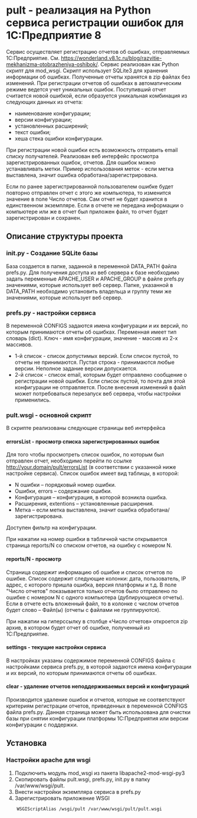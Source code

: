 # pult - реализация на Python сервиса регистрации ошибок для 1С:Предприятие 8

Сервис осуществляет регистрацию отчетов об ошибках, отправляемых 1С:Предприятие. См. https://wonderland.v8.1c.ru/blog/razvitie-mekhanizma-otobrazheniya-oshibok/.
Сервис реализован как Python скрипт для mod_wsgi. Скрипт использует SQLite3 для хранения информации об ошибках. Полученные отчеты хранятся в zip файлах без изменений.
При регистрации отчетов об ошибках в автоматическим режиме ведется учет уникальных ошибок. Поступивший отчет считается новой ошибкой, если образуется уникальная комбинация из следующих данных из отчета:
-	наименование конфигурации;
-	версии конфигурации;
-	установленных расширений;
-	текст ошибки;
-	хеша стека ошибки конфигурации.

При регистрации новой ошибки есть возможность отправить email списку получателей. Реализован веб интерфейс просмотра зарегистрированных ошибок, отчетов. Для ошибок можно устанавливать метки. Пример использования меток - если метка выставлена, значит ошибка обработана/зарегистрирована.

Если по ранее зарегистрированной пользователем ошибке будет повторно отправлен отчет с этого же компьютера, то изменится значение в поле Число отчетов. Сам отчет не будет хранится в единственном экземпляре. Если в отчете не передана информации о компьютере или же в отчет был приложен файл, то отчет будет зарегистрирован и сохранен. 

## Описание структуры проекта
### init.py - Создание SQLite базы

База создается в папке, заданной в переменной DATA_PATH файла prefs.py. Для получения доступа из веб сервера к базе необходимо задать переменные APACHE_USER и APACHE_GROUP в файле prefs.py значениями, которые использует веб сервер. Папке, указанной в DATA_PATH необходимо установить владельца и группу теми же значениями, которые использует веб сервер.

### prefs.py - настройки сервиса 
В переменной  CONFIGS задаются имена конфигурации и их версий, по которым принимаются отчеты об ошибках. Переменная имеет тип словарь (dict). Ключ - имя конфигурации, значение - массив из 2-х массивов.
-	1-й список - список допустимых версий. Если список пустой, то отчеты не принимаются. Пустая строка - принимаются любые версии. Неполное задание версии допускается.
-	2-й список - список email, которым будет отправлено сообщение о регистрации новой ошибки. Если список пустой, то почта для этой конфигурации не отправляется.
После внесения изменений в файл может потребоваться перезапуск веб сервера, чтобы настройки применились.

### pult.wsgi - основной скрипт
В скрипте реализованы следующие страницы веб интерфейса
#### errorsList - просмотр списка зарегистрированных ошибок
Для того чтобы просмотреть список ошибок, по которым был отправлен отчет, необходимо перейти по ссылке http://your.domain/pult/errorsList (в соответствии с указанной ниже настройке сервиса). Список ошибок имеет вид таблицы, в которой:
- N ошибки – порядковый номер ошибки. 
- Ошибки, errors – содержание ошибки.
- Конфигурация – конфигурация, в которой возникла ошибка.
- Расширения, extentions – установленные расширения.
- Метка – если метка выставлена, значит ошибка обработана/зарегистрирована.

Доступен фильтр на конфигурации.

При нажатии на номер ошибки в табличной части открывается страница reports/N со списком отчетов, на ошибку с номером N.

#### reports/N - просмотр 
Страница содержит информацию об ошибке и список отчетов по ошибке. Список содержит следующие колонки: дата, пользователь, IP адрес, с которого пришла ошибка, версия платформы и т.д. В поле "Число отчетов" показывается только отчетов было отправлено по ошибке с номером N с одного компьютера (дублирующиеся отчеты). Если в отчете есть вложенный файл, то в колонке с числом отчетов будет слово – Файл(ы) (отчеты с файлами не группируются).

При нажатии на гиперссылку в столбце «Число отчетов» откроется zip архив, в котором будет отчет об ошибке, полученный из 1С:Предприятие.

#### settings - текущие настройки сервиса
В настройках указаны содержимое переменной CONFIGS файла с настройками сервиса prefs.py, в которой задаются имена конфигурации и их версий, по которым принимаются отчеты об ошибках. 

#### clear - удаление отчетов неподдерживаемых версий и конфигураций
Производится удаление ошибок и отчетов, которые не соответствуют критериям регистрации отчетов, приведенных в переменной CONFIGS файла prefs.py. Данная страница может быть использована для очистки базы при снятии конфигурации платформы 1С:Предприятия или версии конфигурации с поддержки.

## Установка

### Настройки apache для wsgi
1) Подключить модуль mod_wsgi из пакета libapache2-mod-wsgi-py3
2) Скопировать файлы pult.wsgi, prefs.py, init.py в папку /var/www/wsgi/pult.
3) Внести настройки экземпляра сервиса в prefs.py
4) Зарегистрировать приложение WSGI
```
	WSGIScriptAlias /wsgi/pult /var/www/wsgi/pult/pult.wsgi
```

